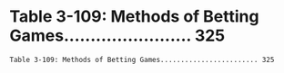 # Table 3-109: Methods of Betting Games........................ 325

```
Table 3-109: Methods of Betting Games........................ 325

```
